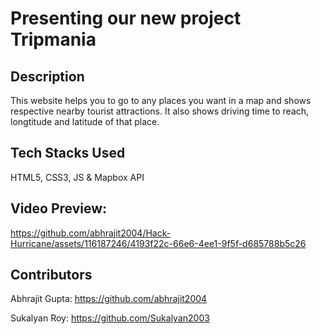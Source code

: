 # Presenting our new project Tripmania
## Description
This website helps you to go to any places you want in a map and shows respective nearby tourist attractions. It also shows driving time to reach, longtitude and latitude of that place.
## Tech Stacks Used
HTML5, CSS3, JS & Mapbox API
## Video Preview:
https://github.com/abhrajit2004/Hack-Hurricane/assets/116187246/4193f22c-66e6-4ee1-9f5f-d685788b5c26

## Contributors
Abhrajit Gupta:
https://github.com/abhrajit2004

Sukalyan Roy:
https://github.com/Sukalyan2003
